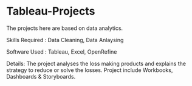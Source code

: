# Tableau-Projects
The projects here are based on data analytics.

Skills Required : Data Cleaning, Data Anlaysing 

Software Used : Tableau, Excel, OpenRefine 

Details: The project analyses the loss making products and explains the strategy to reduce or solve the losses.  Project include Workbooks, Dashboards & Storyboards.
